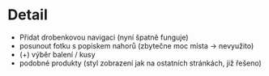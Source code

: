 # Detail

- Přidat drobenkovou navigaci (nyní špatně funguje)
- posunout fotku s popiskem nahorů (zbytečne moc místa -> nevyužito)
- (+) výběr balení / kusy
- podobné produkty (styl zobrazení jak na ostatních stránkách, již řešeno)
